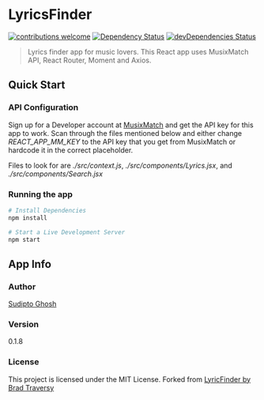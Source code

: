 # LyricsFinder

[![contributions welcome](https://img.shields.io/badge/contributions-welcome-brightgreen.svg?style=flat)](https://github.com/sudiptog81/lyricsfinder/issues) [![Dependency Status](https://david-dm.org/sudiptog81/lyricsfinder.svg)](https://david-dm.org/sudiptog81/lyricsfinder) [![devDependencies Status](https://david-dm.org/sudiptog81/lyricsfinder/dev-status.svg)](https://david-dm.org/sudiptog81/lyricsfinder?type=dev)

> Lyrics finder app for music lovers. This React app uses MusixMatch API, React Router, Moment and Axios.

## Quick Start

### API Configuration

Sign up for a Developer account at [MusixMatch](https://developer.musixmatch.com) and get the API key for this app to work. Scan through the files mentioned below and either change _REACT_APP_MM_KEY_ to the API key that you get from MusixMatch or hardcode it in the correct placeholder.

Files to look for are _./src/context.js_, _./src/components/Lyrics.jsx_, and _./src/components/Search.jsx_

### Running the app

```bash
# Install Dependencies
npm install

# Start a Live Development Server
npm start
```

## App Info

### Author

[Sudipto Ghosh](https://sudipto.ghosh.pro)

### Version

0.1.8

### License

This project is licensed under the MIT License.
Forked from [LyricFinder by Brad Traversy](https://github.com/bradtraversy/lyricfinder)
